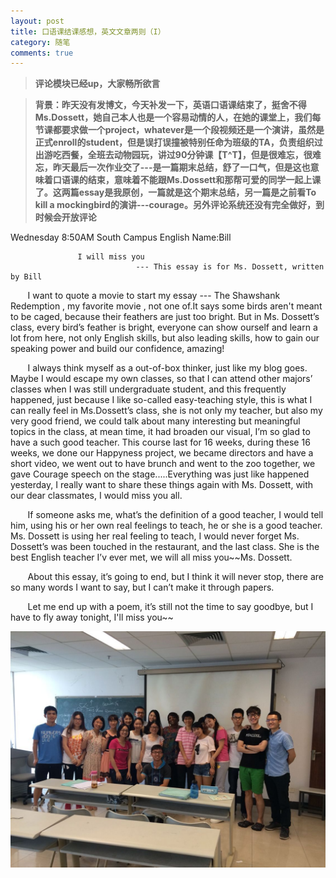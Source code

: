 ```yaml
---
layout: post
title: 口语课结课感想，英文文章两则（I）
category: 随笔
comments: true
---
```


> **评论模块已经up，大家畅所欲言**

> **背景：昨天没有发博文，今天补发一下，英语口语课结束了，挺舍不得Ms.Dossett，她自己本人也是一个容易动情的人，在她的课堂上，我们每节课都要求做一个project，whatever是一个段视频还是一个演讲，虽然是正式enroll的student，但是误打误撞被特别任命为班级的TA，负责组织过出游吃西餐，全班去动物园玩，讲过90分钟课【T^T】，但是很难忘，很难忘，昨天最后一次作业交了---是一篇期末总结，舒了一口气，但是这也意味着口语课的结束，意味着不能跟Ms.Dossett和那帮可爱的同学一起上课了。这两篇essay是我原创，一篇就是这个期末总结，另一篇是之前看To kill a mockingbird的演讲---courage。另外评论系统还没有完全做好，到时候会开放评论**

Wednesday 8:50AM South Campus
English Name:Bill

                   I will miss you
                                --- This essay is for Ms. Dossett, written by Bill
&#160; &#160; &#160; &#160;I want to quote a movie to start my essay --- The Shawshank Redemption , my favorite movie , not one of.It says some birds aren't meant to be caged, because their feathers are just too bright. But in Ms. Dossett’s class, every bird’s feather is bright, everyone can show ourself and learn a lot from here, not only English skills, but also leading skills, how to gain our speaking power and build our confidence, amazing!

&#160; &#160; &#160; &#160;I always think myself as a out-of-box thinker, just like my blog goes. Maybe I would escape my own classes, so that I can attend other majors’ classes when I was still undergraduate student, and this frequently happened, just because I like so-called easy-teaching style, this is what I can really feel in Ms.Dossett’s class, she is not only my teacher, but also my very good friend, we could talk about many interesting but meaningful topics in the class, at mean time, it had broaden our visual, I’m so glad to have a such good teacher. This course last for 16 weeks, during these 16 weeks, we done our Happyness project, we became directors and have a short video, we went out to have brunch and went to the zoo together, we gave Courage speech on the stage.....Everything was just like happened yesterday, I really want to share these things again with Ms. Dossett, with our dear classmates, I would miss you all.

&#160; &#160; &#160; &#160;If someone asks me, what’s the definition of a good teacher, I would tell him, using his or her own real feelings to teach, he or she is a good teacher. Ms. Dossett is using her real feeling to teach, I would never forget Ms. Dossett’s was been touched in the restaurant, and the last class. She is the best English teacher I’v ever met, we will all miss you~~Ms. Dossett.

&#160; &#160; &#160; &#160;About this essay, it’s going to end, but I think it will never stop, there are so many words I want to say, but I can’t make it through papers.

&#160; &#160; &#160; &#160;Let me end up with a poem, it’s still not the time to say goodbye, but I have to fly away tonight, I'll miss you~~

![image](https://raw.githubusercontent.com/billhhh/whblog/gh-pages/resource/DossettOE.jpg)
